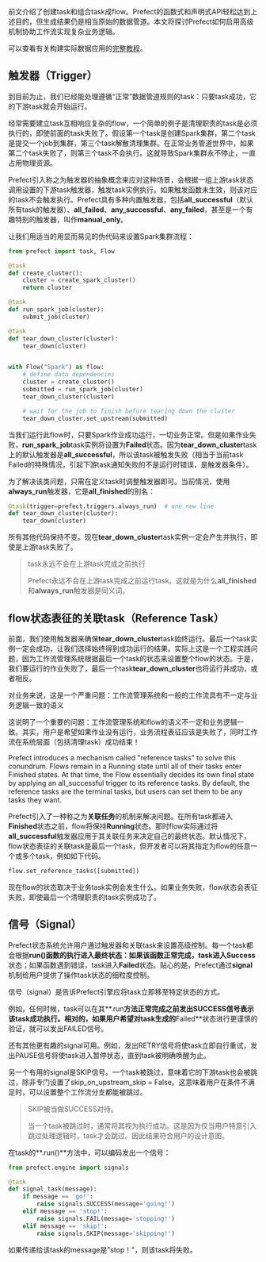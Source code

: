 前文介绍了创建task和组合task成flow。Prefect的函数式和声明式API轻松达到上述目的，但生成结果仍是相当原始的数据管道。本文将探讨Prefect如何启用高级机制协助工作流实现复杂业务逻辑。

可以查看有关构建实际数据应用的[完整教程](https://docs.prefect.io/core/tutorial/01-etl-before-prefect.html)。

## 触发器（Trigger）

到目前为止，我们已经能处理遵循“正常”数据管道规则的task：只要task成功，它的下游task就会开始运行。

经常需要建立task互相响应复杂的flow，一个简单的例子是清理职责的task是必须执行的，即使前面的task失败了。假设第一个task是创建Spark集群，第二个task是提交一个job到集群，第三个task解散清理集群。在正常业务管道世界中，如果第二个task失败了，则第三个task不会执行。这就导致Spark集群永不停止，一直占用物理资源。

Prefect引入称之为触发器的抽象概念来应对这种场景，会根据一组上游task状态调用设置的下游task触发器，触发task实例执行。如果触发函数未生效，则该对应的task不会触发执行。Prefect具有多种内置触发器，包括**all_successful**（默认所有task的触发器）、**all_failed**、**any_successful**、**any_failed**，甚至是一个有趣特别的触发器，叫作**manual_only**。

让我们用适当的用显而易见的伪代码来设置Spark集群流程：

````Python
from prefect import task, Flow

@task
def create_cluster():
    cluster = create_spark_cluster()
    return cluster

@task
def run_spark_job(cluster):
    submit_job(cluster)

@task
def tear_down_cluster(cluster):
    tear_down(cluster)


with Flow("Spark") as flow:
    # define data dependencies
    cluster = create_cluster()
    submitted = run_spark_job(cluster)
    tear_down_cluster(cluster)

    # wait for the job to finish before tearing down the cluster
    tear_down_cluster.set_upstream(submitted)
````

当我们运行此flow时，只要Spark作业成功运行，一切业务正常。但是如果作业失败，**run_spark_job**task实例将设置为**Failed**状态。因为**tear_down_cluster**task上的默认触发器是**all_successful**，所以该task被触发失败（相当于当前task Failed的特殊情况，引起下游task通知失败的不是运行时错误，是触发器条件）。

为了解决该类问题，只需在定义task时调整触发器即可。当前情况，使用**always_run**触发器，它是**all_finished**的别名：

````Python
@task(trigger=prefect.triggers.always_run)  # one new line
def tear_down_cluster(cluster):
    tear_down(cluster)
````

所有其他代码保持不变。现在**tear_down_cluster**task实例一定会产生并执行，即使是上游task失败了。

> 
> task永远不会在上游task完成之前执行
> 
> Prefect永远不会在上游task完成之前运行task。这就是为什么**all_finished**和**always_run**触发器是同义词。
> 

## flow状态表征的关联task（Reference Task）

前面，我们使用触发器来确保**tear_down_cluster**task始终运行。最后一个task实例一定会成功，让我们选择始终得到成功运行的结果。实际上这是一个工程实践问题，因为工作流管理系统根据最后一个task的状态来设置整个flow的状态。于是，我们要运行的作业失败了，最后一个task**tear_down_cluster**也将运行并成功，或者相反。

对业务来说，这是一个严重问题：工作流管理系统和一般的工作流具有不一定与业务逻辑一致的语义

这说明了一个重要的问题：工作流管理系统和flow的语义不一定和业务逻辑一致。其实，用户是希望如果作业没有运行，业务流程表征应该是失败了，同时工作流在系统层面（包括清理task）成功结束！

Prefect introduces a mechanism called "reference tasks" to solve this conundrum. Flows remain in a Running state until all of their tasks enter Finished states. At that time, the Flow essentially decides its own final state by applying an all_successful trigger to its reference tasks. By default, the reference tasks are the terminal tasks, but users can set them to be any tasks they want.


Prefect引入了一种称之为**关联任务**的机制来解决问题。在所有task都进入**Finished**状态之前，flow将保持**Running**状态。那时flow实际通过将**all_successful**触发器应用于其关联任务来决定自己的最终状态。默认情况下，flow状态表征的关联task是最后一个task，但开发者可以将其指定为flow的任意一个或多个task，例如如下代码。


````Python
flow.set_reference_tasks([submitted])
````

现在flow的状态取决于业务task实例会发生什么。如果业务失败，flow状态会表征失败，即使最后一个清理职责的task实例成功了。

## 信号（Signal）

Prefect状态系统允许用户通过触发器和关联task来设置高级控制。每一个task都会根据**run()**函数的执行进入最终状态：如果该函数正常完成，task进入**Success**状态；如果函数遇到错误，task进入**Failed**状态。贴心的是，Prefect通过**signal**机制给用户提供了操作task状态的细粒度控制。

信号（signal）是告诉Prefect引擎应将task立即移至特定状态的方式。

例如，任何时候，task可以在其**.run**方法正常完成之前发出SUCCESS信号表示该task成功执行。相对的，如果用户希望对task生成的**Failed**状态进行更谨慎的验证，就可以发出FAILED信号。


还有其他更有趣的signal可用。例如，发出RETRY信号将使task立即自行重试，发出PAUSE信号将使task进入暂停状态，直到task被明确唤醒为止。

另一个有用的signal是SKIP信号。一个task被跳过，意味着它的下游task也会被跳过，除非专门设置了skip_on_upstream_skip = False。这意味着用户在条件不满足时，可以设置整个工作流分支都能被跳过。

> 
> SKIP被当做SUCCESS对待。
> 
> 当一个task被跳过时，通常将其视为执行成功。这是因为仅当用户特意引入跳过处理逻辑时，task才会跳过。因此结果符合用户的设计意图。
> 

在task的**.run()**方法中，可以编码发出一个信号：

````Python
from prefect.engine import signals

@task
def signal_task(message):
    if message == 'go!':
        raise signals.SUCCESS(message='going!')
    elif message == 'stop!':
        raise signals.FAIL(message='stopping!')
    elif message == 'skip!':
        raise signals.SKIP(message='skipping!')
````

如果传递给该task的message是"stop！"，则该task将失败。

